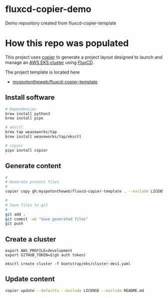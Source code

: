 # fluxcd-copier-demo

Demo repository created from fluxcd-copier-template

# How this repo was populated

This project uses [copier](https://copier.readthedocs.io/) to generate a project layout designed to launch and manage 
an [AWS EKS cluster](https://eksctl.io/) using [FluxCD](https://fluxcd.io/).

The project template is located here

* [myspotontheweb/fluxcd-copier-template](https://github.com/myspotontheweb/fluxcd-copier-template)

## Install software

```bash
# Dependencies
brew install python3
brew install pipx

# eksctl
brew tap weaveworks/tap
brew install weaveworks/tap/eksctl

# copier
pipx install copier
```

## Generate content

```bash
#
# Generate project files
#
copier copy gh:myspotontheweb/fluxcd-copier-template . --exclude LICENSE --exclude README.md

#
# Save files to git
#
git add .
git commit -am "Save generated files"
git push
```

## Create a cluster

```
export AWS_PROFILE=development
export GITHUB_TOKEN=$(gh auth token)

eksctl create cluster -f bootstrap/eks/cluster-dev1.yaml
```

## Update content

```bash
copier update --defaults --exclude LICENSE --exclude README.md
```
